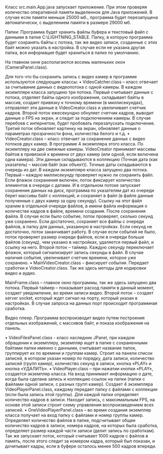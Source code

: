 Класс src.main.App.java запускает приложение. При этом проверяя количество оперативной памяти выделенное для Java приложений.
В случае если памяти меньше 25000 мб., программа будет перезапущена автоматически, с выделением памяти в размере 29000 мб.


Папки: Программа будет хранить файлы буфера и текстовый файл с данными в папке C:\LIGHTNING_STABLE\. Папку, в которую программа будет сохранять байты с потока, так же видео записи, созданные с этих байт можно указать в настройка. В случае если не указана другая папка, вся информация будет храниться в папке по умолчанию. 

На главном окне располагаются восемь маленьких окон (CameraPanel.class).

Для того что бы  сохранить запись с видео камер в программе используются следующие классы: 
•	VideoCatcher.class – класс отвечает за считывание данных с видеопотока с одной камеры. В каждом экземпляре класса запущено три потока. Первый считывает данные с потока, отделяет байты одного изображения, складывает байты в массив, создает привязку к точному времени (в миллисекундах), отправляет эти данные в VideoCreator.class и увеличивает счетчик кадров. Второй поток ежесекундно обнуляет счетчик кадров, выводит данные о FPS на экран, и следит за подключением камеры. В случае перебоев с интернетом, будет пробовать перезапускать подключение. Третий поток обновляет картинку на экран, обновляет данные о параметрах прозрачности фона, количества белого и т.д. 
•	VideoCreator.class – класс отвечает за сохранение данных с видео потоков двух камер. В программе 4 экземпляра этого класса. По экземпляру на две смежные камеры. VideoCreator принимает массивы байтов в привязкой к времени от двух камер (или одной, если включена одна камера). Эти данные складываются в коллекцию (Точная дата (как указатель) – массив байт (как объект)). Точные даты складываются в очередь из дат. В каждом экземпляре класса запущено два потока. Первый – каждую миллисекунду проверяет нужно ли сохранить файл. Если флажок сохранения включен, поток фиксирует количество элементов в очереди с датами. И в отдельном потоке запускает сохранение данных на диск, программа по указателям дат из очереди берет массивы байт с коллекций, и сохраняет в файл (в файле данные полученные с двух камер за одну секунду). Ссылку на этот файл храним в отдельной очереди файлов, в имени файла информация о количестве кадров в файле, времени создания. После сохранения файла. В случае если было событие, поток проверяет, сколько секунд уже сохранено. Если достаточно, сохраняет все файлы с очереди файлов, в папку для данных, указанную в настройках. Если секунд не достаточно, поток заканчивает работу. В случае если событий не было, поток проверяет размер очереди файлов, если в очереди больше файлов (секунд), чем указано в настройках, удаляется первый файл, и ссылку на него. Второй поток – таймер. Каждую секунду переключает флажок, который сигнализирует запись секунды в файл. В случае наличия события, увеличивает счетчик времени, которое уже сохранено. 
•	MainVideoCreator.class – фиксирует события. Передает сработки к VideoCreator.class. Так же здесь методы для кодировки видео и аудио.


MainFrame.class – главное окно программы, так же здесь запущено два потока. Первый таймер – показывает расход памяти в данный момент, создает уведомление, во время записи видео. Второй поток – создает server socket, который ждет сигнал на порту, который указан в настройках. В случае запроса на данных порт происходит программная сработка. 

Видео плеер.
Программа воспроизводит видео путем построения отдельных изображений, с массивов байт, и показа изображения на панель. 

•	VideoFilesPanel.class - класс наследник JPanel, при каждом обращении к экземпляру, экземпляр ищет  в папке с сохраненными байтами папки именно с данными, считывает название папок, группирует их по времени и группам камер. Строит на панели список записей, в котором указан номер по порядку, дата записи, количество записей (групп камер), количество секунд в записи, кнопка «PLAY» и кнопка «УДАЛИТЬ». 
•	VideoPlayer.class – при нажатии кнопки «PLAY», создается экземпляр класса. На вход принимает информацию о дате, когда была сделана запись и коллекцию ссылок на папки (папки с файлами одной записи, с разных групп камер). Создает 4 экземпляра VideoPlayerPanel.class, каждому передает папку с файлами с коллекции (если была запись этой группы). Для каждой папки определяет количество кадров в записи. Находит запись, с максимальным FPS, на основе этой записи строит схему управления воспроизведением всех записей. 
•	OneVideoPlayerPanel.class – во время создания экземпляр класса получает на вход папку с файлами и номер группы камер.  Определяет количество файлов в папке, подсчитывает общее количество кадров в записи, номера кадров, на которых была сработка, определяет размер каждой части записи (делит запись по сработкам). Так же запускает поток, который считывает 1000 кадров с файлов в память, после этого следит за номером кадра, который был показан, и дочитывает кадры, если в буфере осталось менее 500 кадров впереди.






